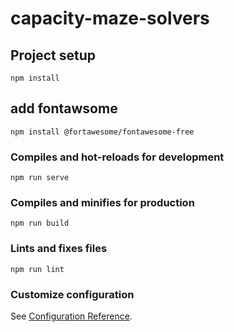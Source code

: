 # capacity-maze-solvers

## Project setup
```
npm install
```
## add fontawsome
```
npm install @fortawesome/fontawesome-free
```
### Compiles and hot-reloads for development
```
npm run serve
```

### Compiles and minifies for production
```
npm run build
```

### Lints and fixes files
```
npm run lint
```

### Customize configuration
See [Configuration Reference](https://cli.vuejs.org/config/).
